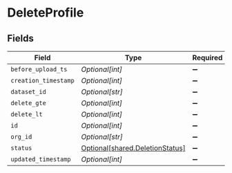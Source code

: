 # DeleteProfile


## Fields

| Field                                                                    | Type                                                                     | Required                                                                 | Description                                                              |
| ------------------------------------------------------------------------ | ------------------------------------------------------------------------ | ------------------------------------------------------------------------ | ------------------------------------------------------------------------ |
| `before_upload_ts`                                                       | *Optional[int]*                                                          | :heavy_minus_sign:                                                       | N/A                                                                      |
| `creation_timestamp`                                                     | *Optional[int]*                                                          | :heavy_minus_sign:                                                       | N/A                                                                      |
| `dataset_id`                                                             | *Optional[str]*                                                          | :heavy_minus_sign:                                                       | N/A                                                                      |
| `delete_gte`                                                             | *Optional[int]*                                                          | :heavy_minus_sign:                                                       | N/A                                                                      |
| `delete_lt`                                                              | *Optional[int]*                                                          | :heavy_minus_sign:                                                       | N/A                                                                      |
| `id`                                                                     | *Optional[int]*                                                          | :heavy_minus_sign:                                                       | N/A                                                                      |
| `org_id`                                                                 | *Optional[str]*                                                          | :heavy_minus_sign:                                                       | N/A                                                                      |
| `status`                                                                 | [Optional[shared.DeletionStatus]](../../models/shared/deletionstatus.md) | :heavy_minus_sign:                                                       | N/A                                                                      |
| `updated_timestamp`                                                      | *Optional[int]*                                                          | :heavy_minus_sign:                                                       | N/A                                                                      |